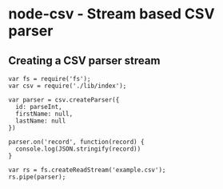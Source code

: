 # node-csv - Stream based CSV parser

## Creating a CSV parser stream


    var fs = require('fs');
    var csv = require('./lib/index');

    var parser = csv.createParser({
      id: parseInt,
      firstName: null,
      lastName: null
    })

    parser.on('record', function(record) {
      console.log(JSON.stringify(record))
    }

    var rs = fs.createReadStream('example.csv');
    rs.pipe(parser);

